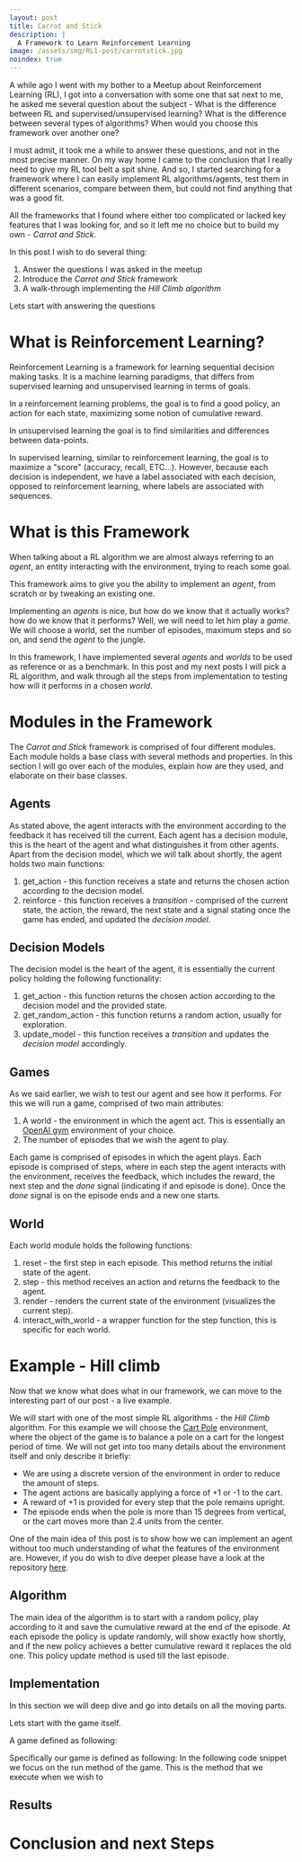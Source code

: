 ```yaml
---
layout: post
title: Carrot and Stick
description: |
  A Framework to Learn Reinforcement Learning
image: /assets/img/RL1-post/carrotstick.jpg
noindex: true
---
```


A while ago I went with my bother to a Meetup about Reinforcement Learning (RL), 
I got into a conversation with some one that sat next to me, he asked me several question about the subject -
What is the difference between RL and supervised/unsupervised learning? 
What is the difference between several types of algorithms? 
When would you choose this framework over another one? 

I must admit, it took me a while to answer these questions, and not in the most precise manner.
On my way home I came to the conclusion that I really need to give my RL tool belt a spit shine.
And so, I started searching for a framework where I can easily implement RL algorithms/agents, 
test them in different scenarios, compare between them, but could not find anything that was a good fit.

All the frameworks that I found where either too complicated or lacked key features that I was looking for, 
and so it left me no choice but to build my own - _Carrot and Stick_.

In this post I wish to do several thing:
1. Answer the questions I was asked in the meetup
2. Introduce the _Carrot and Stick_ framework
3. A walk-through implementing the _Hill Climb algorithm_

Lets start with answering the questions

# What is Reinforcement Learning?
Reinforcement Learning is a framework for learning sequential decision making tasks. 
It is a machine learning paradigms, that differs from supervised learning and unsupervised learning in terms of goals. 

In a reinforcement learning problems, the goal is to find a good policy, 
an action for each state, maximizing some notion of cumulative reward.

In unsupervised learning the goal is to find similarities and differences between data-points. 

In supervised learning, similar to reinforcement learning, the goal is to maximize a "score" (accuracy, recall, ETC...).
However, because each decision is independent, we have a label associated with each decision, opposed to reinforcement learning, where labels are associated with sequences.

# What is this Framework
When talking about a RL algorithm we are almost always referring to an _agent_, 
an entity interacting with the environment, trying to reach some goal. 

This framework aims to give you the ability to implement an _agent_, 
from scratch or by tweaking an existing one. 

Implementing an _agents_ is nice, but how do we know that it actually works? how do we know that it performs?
Well, we will need to let him play a _game_.
We will choose a world, set the number of episodes, maximum steps and so on, and send the _agent_ to the jungle.

In this framework, I have implemented several _agents_ and _worlds_ to be used as reference or as a benchmark.
In this post and my next posts I will pick a RL algorithm, 
and walk through all the steps from implementation to testing how will it performs in a chosen _world_.

# Modules in the Framework
The _Carrot and Stick_ framework is comprised of four different modules. 
Each module holds a base class with several methods and properties.
In this section I will go over each of the modules, explain how are they used, and elaborate on their base classes.

## Agents
As stated above, the agent interacts with the environment according to the feedback it has received till the current.
Each agent has a decision module, this is the heart of the agent and what distinguishes it from other agents.
Apart from the decision model, which we will talk about shortly, the agent holds two main functions:
1. get_action - this function receives a state and returns the chosen action according to the decision model.
2. reinforce - this function receives a _transition_ - comprised of the current state, the action, the reward, 
the next state and a signal stating once the game has ended, and updated the _decision model_.

## Decision Models
The decision model is the heart of the agent, it is essentially the current policy holding the following functionality:
1. get_action - this function returns the chosen action according to the decision model and the provided state.
2. get_random_action - this function returns a random action, usually for exploration.
3. update_model - this function receives a _transition_ and updates the _decision model_ accordingly.

## Games
As we said earlier, we wish to test our agent and see how it performs.
For this we will run a game, comprised of two main attributes:
1. A world - the environment in which the agent act. This is essentially an [OpenAI gym](https://gym.openai.com/) environment of your choice.
2. The number of episodes that we wish the agent to play.

Each game is comprised of episodes in which the agent plays. Each episode is comprised of steps, 
where in each step the agent interacts with the environment, receives the feedback, which includes the reward, 
the next step and the _done_ signal (indicating if and episode is done). 
Once the _done_ signal is on the episode ends and a new one starts.

## World
Each world module holds the following functions:
1. reset - the first step in each episode. This method returns the initial state of the agent.
2. step - this method receives an action and returns the feedback to the agent.
3. render - renders the current state of the environment (visualizes the current step).
4. interact_with_world - a wrapper function for the step function, this is specific for each world.

# Example - Hill climb 
Now that we know what does what in our framework, we can move to the interesting part of our post - a live example.

We will start with one of the most simple RL algorithms - the _Hill Climb_ algorithm.
For this example we will choose the [Cart Pole](https://gym.openai.com/envs/CartPole-v1/) environment, 
where the object of the game is to balance a pole on a cart for the longest period of time.
We will not get into too many details about the environment itself and only describe it briefly:
* We are using a discrete version of the environment in order to reduce the amount of steps.
* The agent actions are basically applying a force of +1 or -1 to the cart.
* A reward of +1 is provided for every step that the pole remains upright.
* The episode ends when the pole is more than 15 degrees from vertical, or the cart moves more than 2.4 units from the center.

One of the main idea of this post is to show how we can implement an agent without too much understanding of what the features of the environment are.
However, if you do wish to dive deeper please have a look at the repository [here](https://github.com/wolfenfeld/carrot_and_stick/blob/master/Modules/Worlds/DescreteWorlds.py).

## Algorithm 
The main idea of the algorithm is to start with a random policy, play according to it and save the cumulative reward at the end of the episode.
At each episode the policy is update randomly, will show exactly how shortly, and if the new policy achieves a better cumulative reward it replaces the old one.
This policy update method is used till the last episode.

## Implementation 
In this section we will deep dive and go into details on all the moving parts.

Lets start with the game itself.

A game defined as following:

Specifically our game is defined as following: 
In the following code snippet we focus on the run method of the game. 
This is the method that we execute when we wish to 
<script src="https://gist.github.com/wolfenfeld/f019dcd409c58a7c558cde3c2ddd88b3.js"></script>

<script src="https://gist.github.com/wolfenfeld/95cce7df78885032d7721e888c69c128.js"></script>

<script src="https://gist.github.com/wolfenfeld/8336fd8c1c27b425e8ca1f4059835000.js"></script>

## Results

# Conclusion and next Steps


